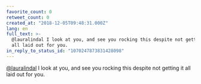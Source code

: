 ```yaml
---
favorite_count: 0
retweet_count: 0
created_at: "2018-12-05T09:48:31.000Z"
lang: en
full_text: >-
  @lauralindal I look at you, and see you rocking this despite not getting it
  all laid out for you.
in_reply_to_status_id: "1070247873831428098"
---
```


[@lauralindal](https://twitter.com/lauralindal) I look at you, and see you
rocking this despite not getting it all laid out for you.

